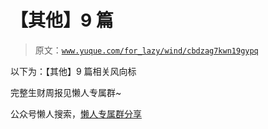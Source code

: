 # 【其他】9 篇

> 原文：[`www.yuque.com/for_lazy/wind/cbdzag7kwn19gypq`](https://www.yuque.com/for_lazy/wind/cbdzag7kwn19gypq)

以下为：【其他】9 篇相关风向标

完整生财周报见懒人专属群~

公众号懒人搜索，[懒人专属群分享](https://lazybook.fun/#/blog/group)